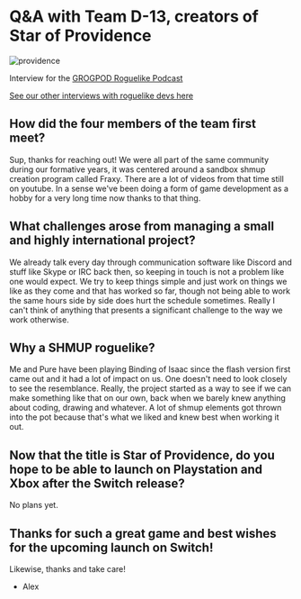 # Q&A with Team D-13, creators of Star of Providence

![providence](https://cdn.cloudflare.steamstatic.com/steam/apps/603960/header.jpg?t=1693198524)

Interview for the [GROGPOD Roguelike Podcast](https://grogpod.zone)

[See our other interviews with roguelike devs here](https://github.com/ScottBurger/going_rogue_podcast/blob/master/docs/000_interview_list.md)

## How did the four members of the team first meet? 
Sup, thanks for reaching out!
We were all part of the same community during our formative years, it was centered around a sandbox shmup creation program called Fraxy. There are a lot of videos from that time still on youtube.
In a sense we've been doing a form of game development as a hobby for a very long time now thanks to that thing.

## What challenges arose from managing a small and highly international project?
We already talk every day through communication software like Discord and stuff like Skype or IRC back then, so keeping in touch is not a problem like one would expect. We try to keep things simple and just work on things we like as they come and that has worked so far, though not being able to work the same hours side by side does hurt the schedule sometimes. Really I can't think of anything that presents a significant challenge to the way we work otherwise.

## Why a SHMUP roguelike?
Me and Pure have been playing Binding of Isaac since the flash version first came out and it had a lot of impact on us. One doesn't need to look closely to see the resemblance. Really, the project started as a way to see if we can make something like that on our own, back when we barely knew anything about coding, drawing and whatever. A lot of shmup elements got thrown into the pot because that's what we liked and knew best when working it out.

## Now that the title is Star of Providence, do you hope to be able to launch on Playstation and Xbox after the Switch release?
No plans yet.

## Thanks for such a great game and best wishes for the upcoming launch on Switch!
Likewise, thanks and take care!
- Alex
